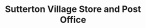 ---
title: "Sutterton Village Store and Post Office"
url: /boston/sutterton-village-store-and-post-office/
shop: Lebensmittel
---